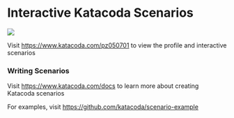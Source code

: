 # Interactive Katacoda Scenarios

[![](http://shields.katacoda.com/katacoda/pz050701/count.svg)](https://www.katacoda.com/pz050701 "Get your profile on Katacoda.com")

Visit https://www.katacoda.com/pz050701 to view the profile and interactive scenarios

### Writing Scenarios
Visit https://www.katacoda.com/docs to learn more about creating Katacoda scenarios

For examples, visit https://github.com/katacoda/scenario-example
